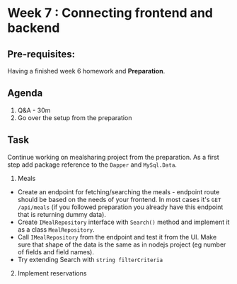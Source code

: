 # Week 7 : Connecting frontend and backend

## Pre-requisites:

Having a finished week 6 homework and **Preparation**.

## Agenda

1. Q&A - 30m
2. Go over the setup from the preparation

## Task

Continue working on mealsharing project from the preparation. As a first step add package reference to the `Dapper` and `MySql.Data`.
1. Meals
  * Create an endpoint for fetching/searching the meals - endpoint route should be based on the needs of your frontend. In most cases it's `GET /api/meals` (if you followed preparation you already have this endpoint that is returning dummy data).
  * Create `IMealRepository` interface with `Search()` method and implement it as a class `MealRepository`.
  * Call `IMealRepository` from the endpoint and test it from the UI. Make sure that shape of the data is the same as in nodejs project (eg number of fields and field names).
  * Try extending Search with `string filterCriteria`
2. Implement reservations
